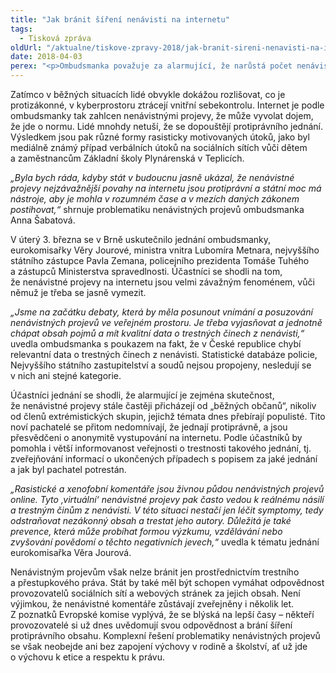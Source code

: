 ```yaml
---
title: "Jak bránit šíření nenávisti na internetu"
tags:
  - Tisková zpráva
oldUrl: "/aktualne/tiskove-zpravy-2018/jak-branit-sireni-nenavisti-na-internetu"
date: 2018-04-03
perex: "<p>Ombudsmanka považuje za alarmující, že narůstá počet nenávistných projevů na internetu od „běžných“ občanů, kteří nejsou nijak spojeni s extrémistickými skupinami. Tématu se dlouhodobě věnuje a iniciovala proto dnešní jednání s orgány a institucemi, které se mohou zabývat nenávistnými projevy ve veřejném prostoru.</p>"
---
```


<!-- imported from the old website -->

<p>Zatímco v běžných situacích lidé obvykle dokážou rozlišovat, co je protizákonné, v kyberprostoru ztrácejí vnitřní sebekontrolu. Internet je podle ombudsmanky tak zahlcen nenávistnými projevy, že může vyvolat dojem, že jde o normu. Lidé mnohdy netuší, že se dopouštějí protiprávního jednání. Výsledkem jsou pak různé formy rasisticky motivovaných útoků, jako byl mediálně známý případ verbálních útoků na sociálních sítích vůči dětem a zaměstnancům Základní školy Plynárenská v Teplicích.</p> <p><i>„Byla bych ráda, kdyby stát v budoucnu jasně ukázal, že nenávistné projevy nejzávažnější povahy na internetu jsou protiprávní a státní moc má nástroje, aby je mohla v rozumném čase a v mezích daných zákonem postihovat,“</i> shrnuje problematiku nenávistných projevů ombudsmanka Anna Šabatová.</p> <p>V úterý 3. března se v Brně uskutečnilo jednání ombudsmanky, eurokomisařky Věry Jourové, ministra vnitra Lubomíra Metnara, nejvyššího státního zástupce Pavla Zemana, policejního prezidenta Tomáše Tuhého a zástupců Ministerstva spravedlnosti. Účastníci se shodli na tom, že nenávistné projevy na internetu jsou velmi závažným fenoménem, vůči němuž je třeba se jasně vymezit.</p> <p><i>„Jsme na začátku debaty, která by měla posunout vnímání a posuzování nenávistných projevů ve veřejném prostoru. Je třeba vyjasňovat a jednotně chápat obsah pojmů a mít kvalitní data o trestných činech z nenávisti,“ </i>uvedla ombudsmanka s poukazem na fakt, že v České republice chybí relevantní data o trestných činech z nenávisti. Statistické databáze policie, Nejvyššího státního zastupitelství a soudů nejsou propojeny, nesledují se v nich ani stejné kategorie. </p> <p>Účastníci jednání se shodli, že alarmující je zejména skutečnost, že nenávistné projevy stále častěji přicházejí od „běžných občanů“, nikoliv od členů extrémistických skupin, jejichž témata dnes přebírají populisté. Tito noví pachatelé se přitom nedomnívají, že jednají protiprávně, a jsou přesvědčeni o anonymitě vystupování na internetu. Podle účastníků by pomohla i větší informovanost veřejnosti o trestnosti takového jednání, tj. zveřejňování informací o ukončených případech s popisem za jaké jednání a jak byl pachatel potrestán. </p> <p><i>„Rasistické a xenofobní komentáře jsou živnou půdou nenávistných projevů online. Tyto ‚virtuální‘ nenávistné projevy pak často vedou k reálnému násilí a trestným činům z nenávisti. V této situaci nestačí jen léčit symptomy, tedy odstraňovat nezákonný obsah a trestat jeho autory. Důležitá je také prevence, která může probíhat formou výzkumu, vzdělávání nebo zvyšování povědomí o těchto negativních jevech,“</i> uvedla k tématu jednání eurokomisařka Věra Jourová.</p> <p>Nenávistným projevům však nelze bránit jen prostřednictvím trestního a přestupkového práva. Stát by také měl být schopen vymáhat odpovědnost provozovatelů sociálních sítí a webových stránek za jejich obsah. Není výjimkou, že nenávistné komentáře zůstávají zveřejněny i několik let. Z poznatků Evropské komise vyplývá, že se blýská na lepší časy – někteří provozovatelé si už dnes uvědomují svou odpovědnost a brání šíření protiprávního obsahu. Komplexní řešení problematiky nenávistných projevů se však neobejde ani bez zapojení výchovy v rodině a školství, ať už jde o výchovu k etice a respektu k právu.</p>
